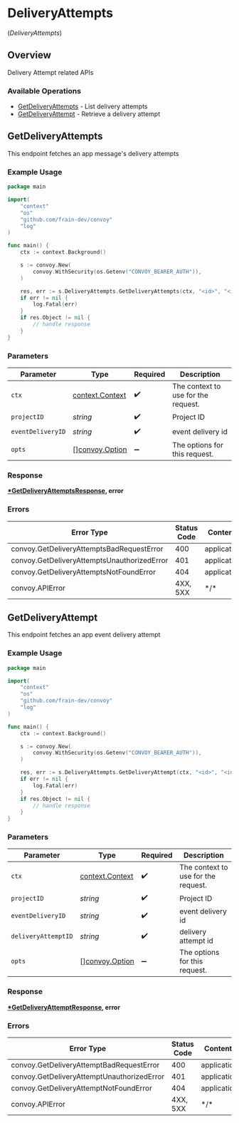 # DeliveryAttempts
(*DeliveryAttempts*)

## Overview

Delivery Attempt related APIs

### Available Operations

* [GetDeliveryAttempts](#getdeliveryattempts) - List delivery attempts
* [GetDeliveryAttempt](#getdeliveryattempt) - Retrieve a delivery attempt

## GetDeliveryAttempts

This endpoint fetches an app message's delivery attempts

### Example Usage

<!-- UsageSnippet language="go" operationID="GetDeliveryAttempts" method="get" path="/v1/projects/{projectID}/eventdeliveries/{eventDeliveryID}/deliveryattempts" -->
```go
package main

import(
	"context"
	"os"
	"github.com/frain-dev/convoy"
	"log"
)

func main() {
    ctx := context.Background()

    s := convoy.New(
        convoy.WithSecurity(os.Getenv("CONVOY_BEARER_AUTH")),
    )

    res, err := s.DeliveryAttempts.GetDeliveryAttempts(ctx, "<id>", "<id>")
    if err != nil {
        log.Fatal(err)
    }
    if res.Object != nil {
        // handle response
    }
}
```

### Parameters

| Parameter                                             | Type                                                  | Required                                              | Description                                           |
| ----------------------------------------------------- | ----------------------------------------------------- | ----------------------------------------------------- | ----------------------------------------------------- |
| `ctx`                                                 | [context.Context](https://pkg.go.dev/context#Context) | :heavy_check_mark:                                    | The context to use for the request.                   |
| `projectID`                                           | *string*                                              | :heavy_check_mark:                                    | Project ID                                            |
| `eventDeliveryID`                                     | *string*                                              | :heavy_check_mark:                                    | event delivery id                                     |
| `opts`                                                | [][convoy.Option](../../option.md)                    | :heavy_minus_sign:                                    | The options for this request.                         |

### Response

**[*GetDeliveryAttemptsResponse](../../getdeliveryattemptsresponse.md), error**

### Errors

| Error Type                                  | Status Code                                 | Content Type                                |
| ------------------------------------------- | ------------------------------------------- | ------------------------------------------- |
| convoy.GetDeliveryAttemptsBadRequestError   | 400                                         | application/json                            |
| convoy.GetDeliveryAttemptsUnauthorizedError | 401                                         | application/json                            |
| convoy.GetDeliveryAttemptsNotFoundError     | 404                                         | application/json                            |
| convoy.APIError                             | 4XX, 5XX                                    | \*/\*                                       |

## GetDeliveryAttempt

This endpoint fetches an app event delivery attempt

### Example Usage

<!-- UsageSnippet language="go" operationID="GetDeliveryAttempt" method="get" path="/v1/projects/{projectID}/eventdeliveries/{eventDeliveryID}/deliveryattempts/{deliveryAttemptID}" -->
```go
package main

import(
	"context"
	"os"
	"github.com/frain-dev/convoy"
	"log"
)

func main() {
    ctx := context.Background()

    s := convoy.New(
        convoy.WithSecurity(os.Getenv("CONVOY_BEARER_AUTH")),
    )

    res, err := s.DeliveryAttempts.GetDeliveryAttempt(ctx, "<id>", "<id>", "<id>")
    if err != nil {
        log.Fatal(err)
    }
    if res.Object != nil {
        // handle response
    }
}
```

### Parameters

| Parameter                                             | Type                                                  | Required                                              | Description                                           |
| ----------------------------------------------------- | ----------------------------------------------------- | ----------------------------------------------------- | ----------------------------------------------------- |
| `ctx`                                                 | [context.Context](https://pkg.go.dev/context#Context) | :heavy_check_mark:                                    | The context to use for the request.                   |
| `projectID`                                           | *string*                                              | :heavy_check_mark:                                    | Project ID                                            |
| `eventDeliveryID`                                     | *string*                                              | :heavy_check_mark:                                    | event delivery id                                     |
| `deliveryAttemptID`                                   | *string*                                              | :heavy_check_mark:                                    | delivery attempt id                                   |
| `opts`                                                | [][convoy.Option](../../option.md)                    | :heavy_minus_sign:                                    | The options for this request.                         |

### Response

**[*GetDeliveryAttemptResponse](../../getdeliveryattemptresponse.md), error**

### Errors

| Error Type                                 | Status Code                                | Content Type                               |
| ------------------------------------------ | ------------------------------------------ | ------------------------------------------ |
| convoy.GetDeliveryAttemptBadRequestError   | 400                                        | application/json                           |
| convoy.GetDeliveryAttemptUnauthorizedError | 401                                        | application/json                           |
| convoy.GetDeliveryAttemptNotFoundError     | 404                                        | application/json                           |
| convoy.APIError                            | 4XX, 5XX                                   | \*/\*                                      |